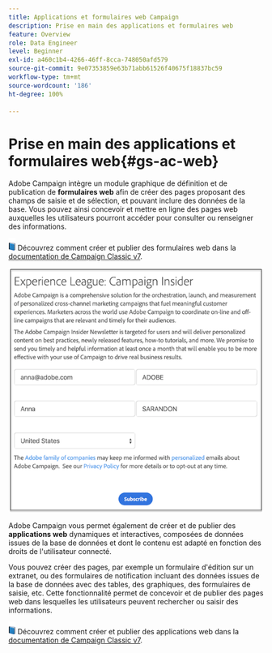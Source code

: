 ```yaml
---
title: Applications et formulaires web Campaign
description: Prise en main des applications et formulaires web
feature: Overview
role: Data Engineer
level: Beginner
exl-id: a460c1b4-4266-46ff-8cca-748050afd579
source-git-commit: 9e07353859e63b71abb61526f40675f18837bc59
workflow-type: tm+mt
source-wordcount: '186'
ht-degree: 100%

---
```


# Prise en main des applications et formulaires web{#gs-ac-web}

Adobe Campaign intègre un module graphique de définition et de publication de **formulaires web** afin de créer des pages proposant des champs de saisie et de sélection, et pouvant inclure des données de la base. Vous pouvez ainsi concevoir et mettre en ligne des pages web auxquelles les utilisateurs pourront accéder pour consulter ou renseigner des informations.

![](../assets/do-not-localize/book.png) Découvrez comment créer et publier des formulaires web dans la [documentation de Campaign Classic v7](https://experienceleague.adobe.com/docs/campaign-classic/using/designing-content/web-forms/about-web-forms.html?lang=fr#designing-content).

![](assets/sample.png)

Adobe Campaign vous permet également de créer et de publier des **applications web** dynamiques et interactives, composées de données issues de la base de données et dont le contenu est adapté en fonction des droits de l&#39;utilisateur connecté.

Vous pouvez créer des pages, par exemple un formulaire d&#39;édition sur un extranet, ou des formulaires de notification incluant des données issues de la base de données avec des tables, des graphiques, des formulaires de saisie, etc. Cette fonctionnalité permet de concevoir et de publier des pages web dans lesquelles les utilisateurs peuvent rechercher ou saisir des informations.

![](../assets/do-not-localize/book.png) Découvrez comment créer et publier des applications web dans la [documentation de Campaign Classic v7](https://experienceleague.adobe.com/docs/campaign-classic/using/designing-content/web-applications/about-web-applications.html?lang=fr#designing-content).
